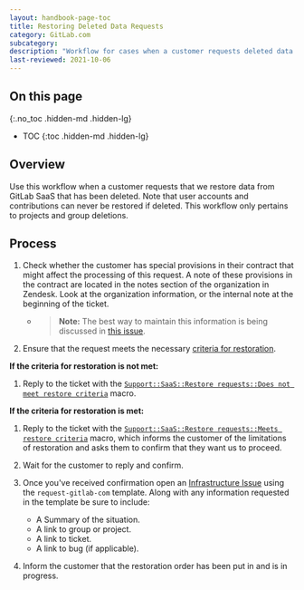 ```yaml
---
layout: handbook-page-toc
title: Restoring Deleted Data Requests
category: GitLab.com
subcategory:
description: "Workflow for cases when a customer requests deleted data to be restored on GitLab.com."
last-reviewed: 2021-10-06
---
```


## On this page
{:.no_toc .hidden-md .hidden-lg}

- TOC
{:toc .hidden-md .hidden-lg}

## Overview

Use this workflow when a customer requests that we restore data from GitLab SaaS that has been deleted. Note that user accounts and contributions can never be restored if deleted. This workflow only pertains to projects and group deletions.

## Process

1. Check whether the customer has special provisions in their contract that might affect the processing of this request. A note of these provisions in the contract are located in the notes section of the organization in Zendesk. Look at the organization information, or the internal note at the beginning of the ticket.
   - >**Note:** The best way to maintain this information is being discussed in [this issue](https://gitlab.com/gitlab-com/support/support-team-meta/-/issues/2944).
1. Ensure that the request meets the necessary [criteria for restoration](https://about.gitlab.com/support/gitlab-com-policies/#restoration-of-deleted-data).

**If the criteria for restoration is not met:**

1. Reply to the ticket with the [`Support::SaaS::Restore requests::Does not meet restore criteria`](https://gitlab.com/gitlab-com/support/support-ops/zendesk-global/macros/-/blob/master/macros/active/Support/SaaS/Restore%20requests/Does%20not%20meet%20criteria.yaml) macro.

**If the criteria for restoration is met:**

1. Reply to the ticket with the [`Support::SaaS::Restore requests::Meets restore criteria`](https://gitlab.com/gitlab-com/support/support-ops/zendesk-global/macros/-/blob/master/macros/active/Support/SaaS/Restore%20requests/Meets%20criteria.yaml) macro, which informs the customer of the limitations of restoration and asks them to confirm that they want us to proceed.
1. Wait for the customer to reply and confirm.
1. Once you've received confirmation open an [Infrastructure Issue](https://gitlab.com/gitlab-com/gl-infra/infrastructure/issues/new?issuable_template=request-gitlab-com) using the `request-gitlab-com` template. Along with any information requested in the template be sure to include:

   - A Summary of the situation.
   - A link to group or project.
   - A link to ticket.
   - A link to bug (if applicable).
1. Inform the customer that the restoration order has been put in and is in progress.
